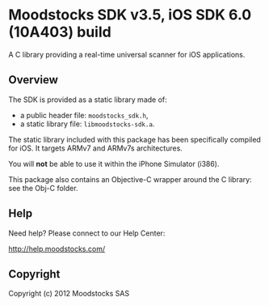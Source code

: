 # Moodstocks SDK v3.5, iOS SDK 6.0 (10A403) build

A C library providing a real-time universal scanner for iOS applications.

## Overview

The SDK is provided as a static library made of:

*   a public header file: `moodstocks_sdk.h`,
*   a static library file: `libmoodstocks-sdk.a`.

The static library included with this package has been specifically compiled
for iOS. It targets ARMv7 and ARMv7s architectures.

You will **not** be able to use it within the iPhone Simulator (i386).

This package also contains an Objective-C wrapper around the C library: see the
Obj-C folder.

## Help

Need help? Please connect to our Help Center:

  http://help.moodstocks.com/

## Copyright

Copyright (c) 2012 Moodstocks SAS
